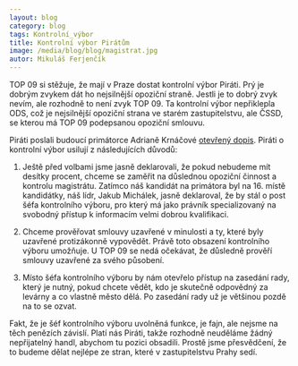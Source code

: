 ```yaml
---
layout: blog
category: blog
tags: Kontrolní_výbor
title: Kontrolní výbor Pirátům
image: /media/blog/blog/magistrat.jpg
autor: Mikuláš Ferjenčík
---
```


TOP 09 si stěžuje, že mají v Praze dostat kontrolní výbor Piráti. Prý je dobrým zvykem dát ho nejsilnější opoziční straně. Jestli je to dobrý zvyk nevím, ale rozhodně to není zvyk TOP 09. Ta kontrolní výbor nepřiklepla ODS, což je nejsilnější opoziční strana ve starém zastupitelstvu, ale ČSSD, se kterou má TOP 09 podepsanou opoziční smlouvu.

Piráti poslali budoucí primátorce Adrianě Krnáčové [otevřený dopis]. Piráti o kontrolní výbor usilují z následujících důvodů:

1. Ještě před volbami jsme jasně deklarovali, že pokud nebudeme mít desítky procent, chceme se zaměřit na důslednou opoziční činnost a kontrolu magistrátu. Zatímco náš kandidát na primátora byl na 16. místě kandidátky, náš lídr, Jakub Michálek, jasně deklaroval, že by stál o post šéfa kontrolního výboru, pro který má jako právník specializovaný na svobodný přístup k informacím velmi dobrou kvalifikaci.

2. Chceme prověřovat smlouvy uzavřené v minulosti a ty, které byly uzavřené protizákonně vypovědět. Právě toto obsazení kontrolního výboru umožňuje. U TOP 09 se nedá očekávat, že důsledně prověří smlouvy uzavřené za svého působení.

3. Místo šéfa kontrolního výboru by nám otevřelo přístup na zasedání rady, který je nutný, pokud chcete vědět, kdo je skutečně odpovědný za levárny a co vlastně město dělá. Po zasedání rady už je většinou pozdě na to se ozvat.

Fakt, že je šéf kontrolního výboru uvolněná funkce, je fajn, ale nejsme na těch penězích závislí. Platí nás Piráti, takže rozhodně neuděláme žádný nepřijatelný handl, abychom tu pozici obsadili. Prostě jsme přesvědčení, že to budeme dělat nejlépe ze stran, které v zastupitelstvu Prahy sedí.

[otevřený dopis]: https://github.com/pirati-cz/KlubPraha/raw/master/spisy/2014/07-dopis-kontrolni-vybor/zadost/main_signed.pdf
